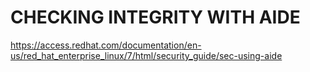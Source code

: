 # CHECKING INTEGRITY WITH AIDE


https://access.redhat.com/documentation/en-us/red_hat_enterprise_linux/7/html/security_guide/sec-using-aide
